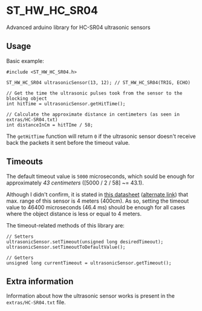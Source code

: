 # ST_HW_HC_SR04
Advanced arduino library for HC-SR04 ultrasonic sensors

## Usage
Basic example:
```arduino
#include <ST_HW_HC_SR04.h>

ST_HW_HC_SR04 ultrasonicSensor(13, 12); // ST_HW_HC_SR04(TRIG, ECHO)

// Get the time the ultrasonic pulses took from the sensor to the blocking object
int hitTime = ultrasonicSensor.getHitTime();

// Calculate the approximate distance in centimeters (as seen in extras/HC-SR04.txt)
int distanceInCm = hitTIme / 58;
```

  The `getHitTime` function will return `0` if the ultrasonic sensor doesn't
receive back the packets it sent before the timeout value.

## Timeouts
  The default timeout value is `5000` microseconds, which sould be enough for approximately
*43 centimeters* ([5000  / 2 / 58] ~= 43.1).

  Although I didn't confirm, it is stated in [this datasheet](http://www.micropik.com/PDF/HCSR04.pdf)
([alternate link](https://cdn.sparkfun.com/datasheets/Sensors/Proximity/HCSR04.pdf)) that max. range
of this sensor is 4 meters (400cm). As so, setting the timeout value to 46400 microseconds (46.4 ms)
should be enough for all cases where the object distance is less or equal to 4 meters.

The timeout-related methods of this library are:
```arduino
// Setters
ultrasonicSensor.setTimeout(unsigned long desiredTimeout);
ultrasonicSensor.setTimeoutToDefaultValue();

// Getters
unsigned long currentTimeout = ultrasonicSensor.getTimeout();
```

## Extra information
  Information about how the ultrasonic sensor works is present in the
`extras/HC-SR04.txt` file.
